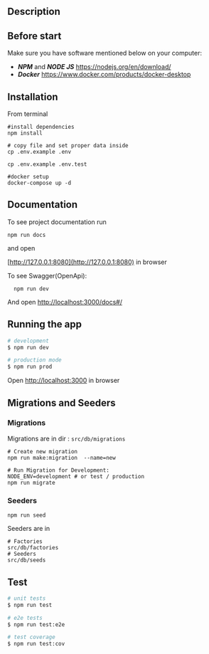## Description

## Before start

Make sure you have software mentioned below on your computer:

* ***NPM*** and ***NODE JS***
  https://nodejs.org/en/download/
* ***Docker***
  https://www.docker.com/products/docker-desktop

## Installation

From terminal

```shell
#install dependencies
npm install

# copy file and set proper data inside
cp .env.example .env

cp .env.example .env.test

#docker setup
docker-compose up -d 
```

## Documentation

To see project documentation run

```shell
npm run docs
```

and open

[http://127.0.0.1:8080](http://127.0.0.1:8080) in browser

To see Swagger(OpenApi):

```shell
  npm run dev
```

And open
[http://localhost:3000/docs#/](http://localhost:3000/docs#/)

## Running the app

```bash
# development
$ npm run dev

# production mode
$ npm run prod
```

Open [http://localhost:3000](http://localhost:3000) in browser

## Migrations and Seeders

### Migrations

Migrations are in dir : ```src/db/migrations```

```shell
# Create new migration
npm run make:migration  --name=new

# Run Migration for Development:
NODE_ENV=development # or test / production
npm run migrate
```

### Seeders

```shell
npm run seed
```

Seeders are in

```shell
# Factories
src/db/factories
# Seeders
src/db/seeds
```

## Test

```bash
# unit tests
$ npm run test

# e2e tests
$ npm run test:e2e

# test coverage
$ npm run test:cov
```


